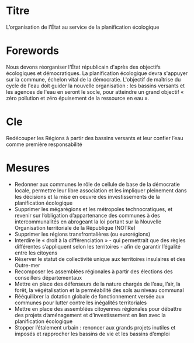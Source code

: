 # Titre

L’organisation de l’État au service de la planification écologique

# Forewords

Nous devons réorganiser l'État républicain d'après des objectifs écologiques et démocratiques. La planification écologique devra s'appuyer sur la commune, échelon vital de la démocratie. L'objectif de maîtrise du cycle de l'eau doit guider la nouvelle organisation : les bassins versants et les agences de l'eau en seront le socle, pour atteindre un grand objectif « zéro pollution et zéro épuisement de la ressource en eau ».

# Cle
Redécouper les Régions à partir des bassins versants et leur confier l’eau comme première responsabilité

# Mesures

* Redonner aux communes le rôle de cellule de base de la démocratie locale, permettre leur libre association et les impliquer pleinement dans les décisions et la mise en oeuvre des investissements de la planification écologique
* Supprimer les mégarégions et les métropoles technocratiques, et revenir sur l’obligation d’appartenance des communes à des intercommunalités en abrogeant la loi portant sur la Nouvelle Organisation territoriale de la République (NOTRe)
* Supprimer les régions transfrontalières (ou eurorégions)
* Interdire le « droit à la différenciation » - qui permettrait que des règles différentes s’appliquent selon les territoires - afin de garantir l’égalité entre les citoyens
* Réserver le statut de collectivité unique aux territoires insulaires et des Outre-mer
* Recomposer les assemblées régionales à partir des élections des conseillers départementaux
* Mettre en place des défenseurs de la nature chargés de l’eau, l’air, la forêt, la végétalisation et la perméabilité des sols au niveau communal
* Rééquilibrer la dotation globale de fonctionnement versée aux communes pour lutter contre les inégalités territoriales
* Mettre en place des assemblées citoyennes régionales pour débattre des projets d’aménagement et d’investissement en lien avec la planification écologique
* Stopper l’étalement urbain : renoncer aux grands projets inutiles et imposés et rapprocher les bassins de vie et les bassins d’emploi